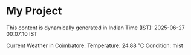 # My Project

This content is dynamically generated in Indian Time (IST): 2025-06-27 00:07:10 IST


Current Weather in Coimbatore:
Temperature: 24.88 °C
Condition: mist
